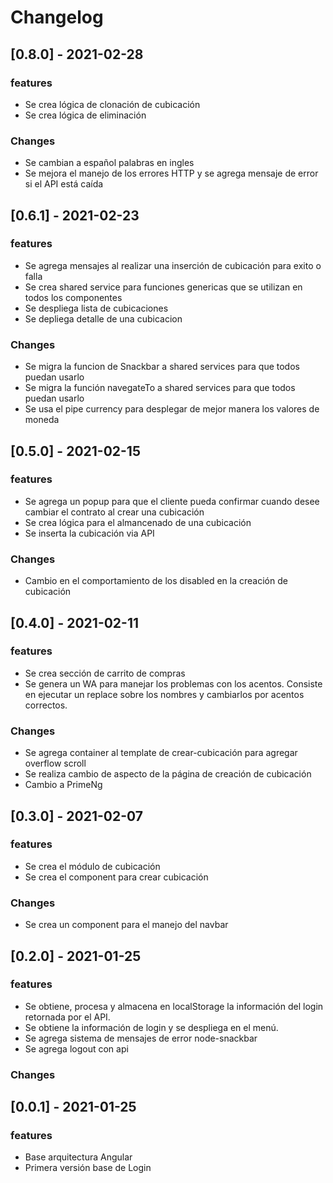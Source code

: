 # Changelog

## [0.8.0] - 2021-02-28

### features

- Se crea lógica de clonación de cubicación
- Se crea lógica de eliminación

### Changes

- Se cambian a español palabras en ingles
- Se mejora el manejo de los errores HTTP y se agrega mensaje de error si el API está caída

## [0.6.1] - 2021-02-23

### features

- Se agrega mensajes al realizar una inserción de cubicación para exito o falla
- Se crea shared service para funciones genericas que se utilizan en todos los componentes
- Se despliega lista de cubicaciones
- Se depliega detalle de una cubicacion

### Changes

- Se migra la funcion de Snackbar a shared services para que todos puedan usarlo
- Se migra la función navegateTo a shared services para que todos puedan usarlo
- Se usa el pipe  currency para desplegar de mejor manera los valores de moneda

## [0.5.0] - 2021-02-15

### features

- Se agrega un popup para que el cliente pueda confirmar cuando desee cambiar el contrato al crear una cubicación
- Se crea lógica para el almancenado de una cubicación
- Se inserta la cubicación via API

### Changes

- Cambio en el comportamiento de los disabled en la creación de cubicación

## [0.4.0] - 2021-02-11

### features

- Se crea sección de carrito de compras
- Se genera un WA para manejar los problemas con los acentos. Consiste en ejecutar un replace sobre los nombres y cambiarlos por acentos correctos.

### Changes

- Se agrega container al template de crear-cubicación para agregar overflow scroll
- Se realiza cambio de aspecto de la página de creación de cubicación
- Cambio a PrimeNg

## [0.3.0] - 2021-02-07

### features

- Se crea el módulo de cubicación
- Se crea el component para crear cubicación

### Changes

- Se crea un component para el manejo del navbar

## [0.2.0] - 2021-01-25

### features

- Se obtiene, procesa y almacena en localStorage la información del login retornada por el API.
- Se obtiene la información de login y se despliega en el menú.
- Se agrega sistema de mensajes de error node-snackbar
- Se agrega logout con api

### Changes

## [0.0.1] - 2021-01-25

### features

- Base arquitectura Angular
- Primera versión base de Login
